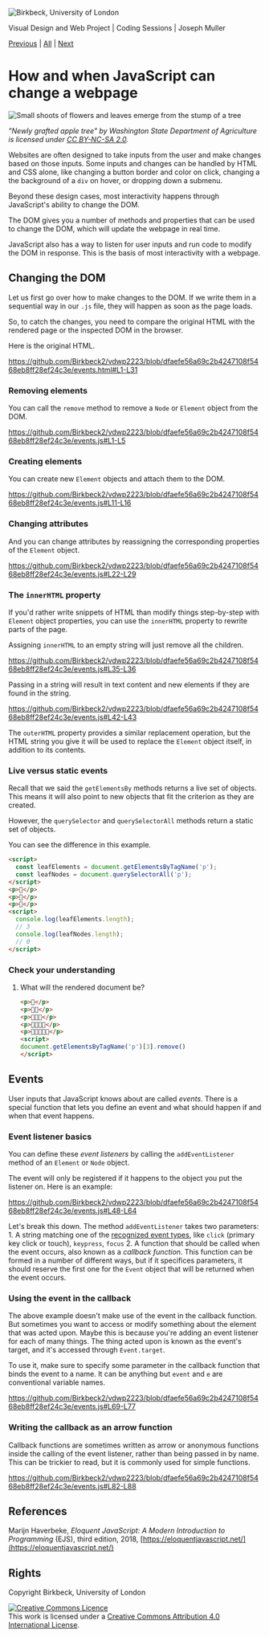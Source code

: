 ![Birkbeck, University of London](images/birkbeck-logo.jpg)

Visual Design and Web Project | Coding Sessions | Joseph Muller

[Previous](dom.md) | [All](README.md) | [Next](bugs-and-errors.md)
# How and when JavaScript can change a webpage

![Small shoots of flowers and leaves emerge from the stump of a tree](images/grafted-apple-tree.jpg)

*"Newly grafted apple tree" by Washington State Department of Agriculture is licensed under [CC BY-NC-SA 2.0](https://creativecommons.org/licenses/by-nc-sa/2.0/?ref=openverse).*

Websites are often designed to take inputs from the user and make changes based on those inputs. Some inputs and changes can be handled by HTML and CSS alone, like changing a button border and color on click, changing a the background of a `div` on hover, or dropping down a submenu.

Beyond these design cases, most interactivity happens through JavaScript's ability to change the DOM.

The DOM gives you a number of methods and properties that can be used to change the DOM, which will update the webpage in real time.

JavaScript also has a way to listen for user inputs and run code to modify the DOM in response. This is the basis of most interactivity with a webpage.

## Changing the DOM

Let us first go over how to make changes to the DOM. If we write them in a sequential way in our `.js` file, they will happen as soon as the page loads.

So, to catch the changes, you need to compare the original HTML with the rendered page or the inspected DOM in the browser.

Here is the original HTML.

https://github.com/Birkbeck2/vdwp2223/blob/dfaefe56a69c2b4247108f5468eb8ff28ef24c3e/events.html#L1-L31

### Removing elements

You can call the `remove` method to remove a `Node` or `Element` object from the DOM.

https://github.com/Birkbeck2/vdwp2223/blob/dfaefe56a69c2b4247108f5468eb8ff28ef24c3e/events.js#L1-L5

### Creating elements

You can create new `Element` objects and attach them to the DOM.

https://github.com/Birkbeck2/vdwp2223/blob/dfaefe56a69c2b4247108f5468eb8ff28ef24c3e/events.js#L11-L16

### Changing attributes

And you can change attributes by reassigning the corresponding properties of the `Element` object.

https://github.com/Birkbeck2/vdwp2223/blob/dfaefe56a69c2b4247108f5468eb8ff28ef24c3e/events.js#L22-L29

### The `innerHTML` property

If you'd rather write snippets of HTML than modify things step-by-step with `Element` object properties, you can use the `innerHTML` property to rewrite parts of the page.

Assigning `innerHTML` to an empty string will just remove all the children.

https://github.com/Birkbeck2/vdwp2223/blob/dfaefe56a69c2b4247108f5468eb8ff28ef24c3e/events.js#L35-L36

Passing in a string will result in text content and new elements if they are found in the string.

https://github.com/Birkbeck2/vdwp2223/blob/dfaefe56a69c2b4247108f5468eb8ff28ef24c3e/events.js#L42-L43

The `outerHTML` property provides a similar replacement operation, but the HTML string you give it will be used to replace the `Element` object itself, in addition to its contents.

### Live versus static events

Recall that we said the `getElementsBy` methods returns a live set of objects. This means it will also point to new objects that fit the criterion as they are created.

However, the `querySelector` and `querySelectorAll` methods return a static set of objects.

You can see the difference in this example.
```html
<script>
  const leafElements = document.getElementsByTagName('p');
  const leafNodes = document.querySelectorAll('p');
</script>
<p>🍁</p>
<p>🍁</p>
<p>🍁</p>
<script>
  console.log(leafElements.length);
  // 3
  console.log(leafNodes.length);
  // 0
</script>
```
### Check your understanding
1. What will the rendered document be?
    ```html
    <p>🍁</p>
    <p>🍁🍁</p>
    <p>🍁🍁🍁</p>
    <p>🍁🍁🍁🍁</p>
    <p>🍁🍁🍁🍁🍁</p>
    <script>
    document.getElementsByTagName('p')[3].remove()
    </script>
    ```

## Events

User inputs that JavaScript knows about are called *events*. There is a special function that lets you define an event and what should happen if and when that event happens.

### Event listener basics

You can define these *event listeners* by calling the `addEventListener` method of an `Element` or `Node` object.

The event will only be registered if it happens to the object you put the listener on. Here is an example:

https://github.com/Birkbeck2/vdwp2223/blob/dfaefe56a69c2b4247108f5468eb8ff28ef24c3e/events.js#L48-L64

Let's break this down. The method `addEventListener` takes two parameters:
    1. A string matching one of the [recognized event types](https://developer.mozilla.org/en-US/docs/Web/API/Element#events), like `click` (primary key click or touch), `keypress`, `focus`
    2. A function that should be called when the event occurs, also known as a *callback function*. This function can be formed in a number of different ways, but if it specifices parameters, it should reserve the first one for the `Event` object that will be returned when the event occurs.

### Using the event in the callback

The above example doesn't make use of the event in the callback function. But sometimes you want to access or modify something about the element that was acted upon. Maybe this is because you're adding an event listener for each of many things. The thing acted upon is known as the event's target, and it's accessed through `Event.target`.

To use it, make sure to specify some parameter in the callback function that binds the event to a name. It can be anything but `event` and `e` are conventional variable names.

https://github.com/Birkbeck2/vdwp2223/blob/dfaefe56a69c2b4247108f5468eb8ff28ef24c3e/events.js#L69-L77

### Writing the callback as an arrow function

Callback functions are sometimes written as arrow or anonymous functions inside the calling of the event listener, rather than being passed in by name. This can be trickier to read, but it is commonly used for simple functions.

https://github.com/Birkbeck2/vdwp2223/blob/dfaefe56a69c2b4247108f5468eb8ff28ef24c3e/events.js#L82-L88

## References
Marijn Haverbeke, *Eloquent JavaScript: A Modern Introduction to Programming* (EJS), third edition, 2018, [https://eloquentjavascript.net/](https://eloquentjavascript.net/)

## Rights
Copyright Birkbeck, University of London

<a rel="license" href="http://creativecommons.org/licenses/by/4.0/"><img alt="Creative Commons Licence" src="https://i.creativecommons.org/l/by/4.0/88x31.png" /></a><br />This work is licensed under a <a rel="license" href="http://creativecommons.org/licenses/by/4.0/">Creative Commons Attribution 4.0 International License</a>.
